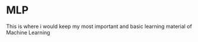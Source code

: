 # MLP
This is where i would keep my most important and basic learning material of Machine Learning 
